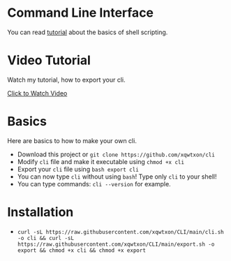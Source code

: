 # Command Line Interface
You can read [tutorial](https://github.com/xqwtxon/cli/blob/main/tutorial.md) about the basics of shell scripting.

# Video Tutorial
Watch my tutorial, how to export your cli.

[Click to Watch Video](https://github.com/xqwtxon/cli/blob/main/video.mp4)

# Basics
Here are basics to how to make your own cli.
- Download this project or `git clone https://github.com/xqwtxon/cli`
- Modify `cli` file and make it executable using `chmod +x cli`
- Export your `cli` file using `bash export cli`
- You can now type `cli` without using `bash`! Type only `cli` to your shell!
- You can type commands: `cli --version` for example.

# Installation
- ```
  curl -sL https://raw.githubusercontent.com/xqwtxon/CLI/main/cli.sh -o cli && curl -sL https://raw.githubusercontent.com/xqwtxon/CLI/main/export.sh -o export && chmod +x cli && chmod +x export 
  ```
